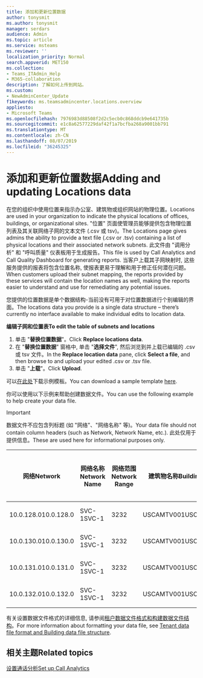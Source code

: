 ```yaml
---
title: 添加和更新位置数据
author: tonysmit
ms.author: tonysmit
manager: serdars
audience: Admin
ms.topic: article
ms.service: msteams
ms.reviewer: ''
localization_priority: Normal
search.appverid: MET150
ms.collection:
- Teams_ITAdmin_Help
- M365-collaboration
description: 了解如何上传到网站。
ms.custom:
- NewAdminCenter_Update
f1keywords: ms.teamsadmincenter.locations.overview
appliesto:
- Microsoft Teams
ms.openlocfilehash: 7976983d88508f2d2c5ecb0c868ddcb9e641735b
ms.sourcegitcommit: e1c8a62577229daf42f1a7bcfba268a9001bb791
ms.translationtype: MT
ms.contentlocale: zh-CN
ms.lasthandoff: 08/07/2019
ms.locfileid: "36245325"
---
```

<a name="adding-and-updating-locations-data"></a><span data-ttu-id="44de4-103">添加和更新位置数据</span><span class="sxs-lookup"><span data-stu-id="44de4-103">Adding and updating Locations data</span></span>
============================

<span data-ttu-id="44de4-104">在您的组织中使用位置来指示办公室、建筑物或组织网站的物理位置。</span><span class="sxs-lookup"><span data-stu-id="44de4-104">Locations are used in your organization to indicate the physical locations of offices, buildings, or organizational sites.</span></span> <span data-ttu-id="44de4-105">"位置" 页面使管理员能够提供包含物理位置列表及其关联网络子网的文本文件 (.csv 或 tsv)。</span><span class="sxs-lookup"><span data-stu-id="44de4-105">The Locations page gives admins the ability to provide a text file (.csv or .tsv) containing a list of physical locations and their associated network subnets.</span></span> <span data-ttu-id="44de4-106">此文件由 "调用分析" 和 "呼叫质量" 仪表板用于生成报告。</span><span class="sxs-lookup"><span data-stu-id="44de4-106">This file is used by Call Analytics and Call Quality Dashboard for generating reports.</span></span> <span data-ttu-id="44de4-107">当客户上载其子网映射时, 这些服务提供的报表将包含位置名称, 使报表更易于理解和用于修正任何潜在问题。</span><span class="sxs-lookup"><span data-stu-id="44de4-107">When customers upload their subnet mapping, the reports provided by these services will contain the location names as well, making the reports easier to understand and use for remediating any potential issues.</span></span>

<span data-ttu-id="44de4-108">您提供的位置数据是单个数据结构-当前没有可用于对位置数据进行个别编辑的界面。</span><span class="sxs-lookup"><span data-stu-id="44de4-108">The locations data you provide is a single data structure – there’s currently no interface available to make individual edits to location data.</span></span> 

<span data-ttu-id="44de4-109">**编辑子网和位置表**</span><span class="sxs-lookup"><span data-stu-id="44de4-109">**To edit the table of subnets and locations**</span></span>

1. <span data-ttu-id="44de4-110">单击 "**替换位置数据**"。</span><span class="sxs-lookup"><span data-stu-id="44de4-110">Click **Replace locations data**.</span></span>
2. <span data-ttu-id="44de4-111">在 "**替换位置数据**" 窗格中, 单击 "**选择文件**", 然后浏览到并上载已编辑的 .csv 或 tsv 文件。</span><span class="sxs-lookup"><span data-stu-id="44de4-111">In the **Replace location data** pane, click **Select a file**, and then browse to and upload your edited .csv or .tsv file.</span></span> 
3. <span data-ttu-id="44de4-112">单击 "**上载**"。</span><span class="sxs-lookup"><span data-stu-id="44de4-112">Click **Upload**.</span></span> 


<span data-ttu-id="44de4-113">可以[在此处](https://github.com/MicrosoftDocs/OfficeDocs-SkypeForBusiness/blob/live/Teams/downloads/locations-template.zip?raw=true)下载示例模板。</span><span class="sxs-lookup"><span data-stu-id="44de4-113">You can download a sample template [here](https://github.com/MicrosoftDocs/OfficeDocs-SkypeForBusiness/blob/live/Teams/downloads/locations-template.zip?raw=true).</span></span>

<span data-ttu-id="44de4-114">你可以使用以下示例来帮助创建数据文件。</span><span class="sxs-lookup"><span data-stu-id="44de4-114">You can use the following example to help create your data file.</span></span> 

> [!IMPORTANT]
> <span data-ttu-id="44de4-115">数据文件不应包含列标题 (如 "网络"、"网络名称" 等)。</span><span class="sxs-lookup"><span data-stu-id="44de4-115">Your data file should not contain column headers (such as Network, Network Name, etc.).</span></span> <span data-ttu-id="44de4-116">此处仅用于提供信息。</span><span class="sxs-lookup"><span data-stu-id="44de4-116">These are used here for informational purposes only.</span></span> </br>

|<span data-ttu-id="44de4-117">网络</span><span class="sxs-lookup"><span data-stu-id="44de4-117">Network</span></span>|<span data-ttu-id="44de4-118">网络名称</span><span class="sxs-lookup"><span data-stu-id="44de4-118">Network Name</span></span>|<span data-ttu-id="44de4-119">网络范围</span><span class="sxs-lookup"><span data-stu-id="44de4-119">Network Range</span></span>|<span data-ttu-id="44de4-120">建筑物名称</span><span class="sxs-lookup"><span data-stu-id="44de4-120">Building Name</span></span>|<span data-ttu-id="44de4-121">所有权类型</span><span class="sxs-lookup"><span data-stu-id="44de4-121">Ownership Type</span></span>|<span data-ttu-id="44de4-122">建筑物类型</span><span class="sxs-lookup"><span data-stu-id="44de4-122">Building Type</span></span>|<span data-ttu-id="44de4-123">构建 Office 类型</span><span class="sxs-lookup"><span data-stu-id="44de4-123">Building Office Type</span></span>|<span data-ttu-id="44de4-124">城市</span><span class="sxs-lookup"><span data-stu-id="44de4-124">City</span></span>|<span data-ttu-id="44de4-125">邮政编码</span><span class="sxs-lookup"><span data-stu-id="44de4-125">Zip Code</span></span>|<span data-ttu-id="44de4-126">该国</span><span class="sxs-lookup"><span data-stu-id="44de4-126">Country</span></span>|<span data-ttu-id="44de4-127">省/市/自治区</span><span class="sxs-lookup"><span data-stu-id="44de4-127">State</span></span>|<span data-ttu-id="44de4-128">区域</span><span class="sxs-lookup"><span data-stu-id="44de4-128">Region</span></span>|<span data-ttu-id="44de4-129">公司内部</span><span class="sxs-lookup"><span data-stu-id="44de4-129">Inside Corp</span></span>|<span data-ttu-id="44de4-130">快速路线</span><span class="sxs-lookup"><span data-stu-id="44de4-130">Express Route</span></span>|
|-|-|-|-|-|-|-|-|-|-|-|-|-|-|
|<span data-ttu-id="44de4-131">10.0.128.0</span><span class="sxs-lookup"><span data-stu-id="44de4-131">10.0.128.0</span></span> |<span data-ttu-id="44de4-132">SVC-1</span><span class="sxs-lookup"><span data-stu-id="44de4-132">SVC-1</span></span>|<span data-ttu-id="44de4-133">32</span><span class="sxs-lookup"><span data-stu-id="44de4-133">32</span></span>|<span data-ttu-id="44de4-134">USCAMTV001</span><span class="sxs-lookup"><span data-stu-id="44de4-134">USCAMTV001</span></span>|<span data-ttu-id="44de4-135">Contoso 租赁 RE&F</span><span class="sxs-lookup"><span data-stu-id="44de4-135">Contoso Leased RE&F</span></span>|<span data-ttu-id="44de4-136">Office</span><span class="sxs-lookup"><span data-stu-id="44de4-136">Office</span></span>|<span data-ttu-id="44de4-137">重新&F</span><span class="sxs-lookup"><span data-stu-id="44de4-137">RE&F</span></span>|<span data-ttu-id="44de4-138">山地视图</span><span class="sxs-lookup"><span data-stu-id="44de4-138">Mountain View</span></span>|<span data-ttu-id="44de4-139">94043</span><span class="sxs-lookup"><span data-stu-id="44de4-139">94043</span></span>|<span data-ttu-id="44de4-140">我们</span><span class="sxs-lookup"><span data-stu-id="44de4-140">US</span></span>|<span data-ttu-id="44de4-141">认证</span><span class="sxs-lookup"><span data-stu-id="44de4-141">CA</span></span>|<span data-ttu-id="44de4-142">我们</span><span class="sxs-lookup"><span data-stu-id="44de4-142">US</span></span>|<span data-ttu-id="44de4-143">1</span><span class="sxs-lookup"><span data-stu-id="44de4-143">1</span></span>|<span data-ttu-id="44de4-144">1</span><span class="sxs-lookup"><span data-stu-id="44de4-144">1</span></span>|
|<span data-ttu-id="44de4-145">10.0.130.0</span><span class="sxs-lookup"><span data-stu-id="44de4-145">10.0.130.0</span></span> |<span data-ttu-id="44de4-146">SVC-1</span><span class="sxs-lookup"><span data-stu-id="44de4-146">SVC-1</span></span>|<span data-ttu-id="44de4-147">32</span><span class="sxs-lookup"><span data-stu-id="44de4-147">32</span></span>|<span data-ttu-id="44de4-148">USCAMTV001</span><span class="sxs-lookup"><span data-stu-id="44de4-148">USCAMTV001</span></span>|<span data-ttu-id="44de4-149">Contoso 租赁 RE&F</span><span class="sxs-lookup"><span data-stu-id="44de4-149">Contoso Leased RE&F</span></span>|<span data-ttu-id="44de4-150">Office</span><span class="sxs-lookup"><span data-stu-id="44de4-150">Office</span></span>|<span data-ttu-id="44de4-151">重新&F</span><span class="sxs-lookup"><span data-stu-id="44de4-151">RE&F</span></span>|<span data-ttu-id="44de4-152">山地视图</span><span class="sxs-lookup"><span data-stu-id="44de4-152">Mountain View</span></span>|<span data-ttu-id="44de4-153">94043</span><span class="sxs-lookup"><span data-stu-id="44de4-153">94043</span></span>|<span data-ttu-id="44de4-154">我们</span><span class="sxs-lookup"><span data-stu-id="44de4-154">US</span></span>|<span data-ttu-id="44de4-155">认证</span><span class="sxs-lookup"><span data-stu-id="44de4-155">CA</span></span>|<span data-ttu-id="44de4-156">我们</span><span class="sxs-lookup"><span data-stu-id="44de4-156">US</span></span>|<span data-ttu-id="44de4-157">1</span><span class="sxs-lookup"><span data-stu-id="44de4-157">1</span></span>|<span data-ttu-id="44de4-158">1</span><span class="sxs-lookup"><span data-stu-id="44de4-158">1</span></span>|
|<span data-ttu-id="44de4-159">10.0.131.0</span><span class="sxs-lookup"><span data-stu-id="44de4-159">10.0.131.0</span></span> |<span data-ttu-id="44de4-160">SVC-1</span><span class="sxs-lookup"><span data-stu-id="44de4-160">SVC-1</span></span>|<span data-ttu-id="44de4-161">32</span><span class="sxs-lookup"><span data-stu-id="44de4-161">32</span></span>|<span data-ttu-id="44de4-162">USCAMTV001</span><span class="sxs-lookup"><span data-stu-id="44de4-162">USCAMTV001</span></span>|<span data-ttu-id="44de4-163">Contoso 租赁 RE&F</span><span class="sxs-lookup"><span data-stu-id="44de4-163">Contoso Leased RE&F</span></span>|<span data-ttu-id="44de4-164">Office</span><span class="sxs-lookup"><span data-stu-id="44de4-164">Office</span></span>|<span data-ttu-id="44de4-165">重新&F</span><span class="sxs-lookup"><span data-stu-id="44de4-165">RE&F</span></span>|<span data-ttu-id="44de4-166">山地视图</span><span class="sxs-lookup"><span data-stu-id="44de4-166">Mountain View</span></span>|<span data-ttu-id="44de4-167">94043</span><span class="sxs-lookup"><span data-stu-id="44de4-167">94043</span></span>|<span data-ttu-id="44de4-168">我们</span><span class="sxs-lookup"><span data-stu-id="44de4-168">US</span></span>|<span data-ttu-id="44de4-169">认证</span><span class="sxs-lookup"><span data-stu-id="44de4-169">CA</span></span>|<span data-ttu-id="44de4-170">我们</span><span class="sxs-lookup"><span data-stu-id="44de4-170">US</span></span>|<span data-ttu-id="44de4-171">1</span><span class="sxs-lookup"><span data-stu-id="44de4-171">1</span></span>|<span data-ttu-id="44de4-172">1</span><span class="sxs-lookup"><span data-stu-id="44de4-172">1</span></span>|
|<span data-ttu-id="44de4-173">10.0.132.0</span><span class="sxs-lookup"><span data-stu-id="44de4-173">10.0.132.0</span></span> |<span data-ttu-id="44de4-174">SVC-1</span><span class="sxs-lookup"><span data-stu-id="44de4-174">SVC-1</span></span>|<span data-ttu-id="44de4-175">32</span><span class="sxs-lookup"><span data-stu-id="44de4-175">32</span></span>|<span data-ttu-id="44de4-176">USCAMTV001</span><span class="sxs-lookup"><span data-stu-id="44de4-176">USCAMTV001</span></span>|<span data-ttu-id="44de4-177">Contoso 租赁 RE&F</span><span class="sxs-lookup"><span data-stu-id="44de4-177">Contoso Leased RE&F</span></span>|<span data-ttu-id="44de4-178">Office</span><span class="sxs-lookup"><span data-stu-id="44de4-178">Office</span></span>|<span data-ttu-id="44de4-179">重新&F</span><span class="sxs-lookup"><span data-stu-id="44de4-179">RE&F</span></span>|<span data-ttu-id="44de4-180">山地视图</span><span class="sxs-lookup"><span data-stu-id="44de4-180">Mountain View</span></span>|<span data-ttu-id="44de4-181">94043</span><span class="sxs-lookup"><span data-stu-id="44de4-181">94043</span></span>|<span data-ttu-id="44de4-182">我们</span><span class="sxs-lookup"><span data-stu-id="44de4-182">US</span></span>|<span data-ttu-id="44de4-183">认证</span><span class="sxs-lookup"><span data-stu-id="44de4-183">CA</span></span>|<span data-ttu-id="44de4-184">我们</span><span class="sxs-lookup"><span data-stu-id="44de4-184">US</span></span>|<span data-ttu-id="44de4-185">1</span><span class="sxs-lookup"><span data-stu-id="44de4-185">1</span></span>|<span data-ttu-id="44de4-186">1</span><span class="sxs-lookup"><span data-stu-id="44de4-186">1</span></span>|


<span data-ttu-id="44de4-187">有关设置数据文件格式的详细信息, 请参阅[租户数据文件格式和构建数据文件结构](turning-on-and-using-call-quality-dashboard.md#tenant-data-file-format-and-structure)。</span><span class="sxs-lookup"><span data-stu-id="44de4-187">For more information about formatting your data file, see [Tenant data file format and Building data file structure](turning-on-and-using-call-quality-dashboard.md#tenant-data-file-format-and-structure).</span></span>


## <a name="related-topics"></a><span data-ttu-id="44de4-188">相关主题</span><span class="sxs-lookup"><span data-stu-id="44de4-188">Related topics</span></span>

[<span data-ttu-id="44de4-189">设置通话分析</span><span class="sxs-lookup"><span data-stu-id="44de4-189">Set up Call Analytics</span></span>](set-up-call-analytics.md)
